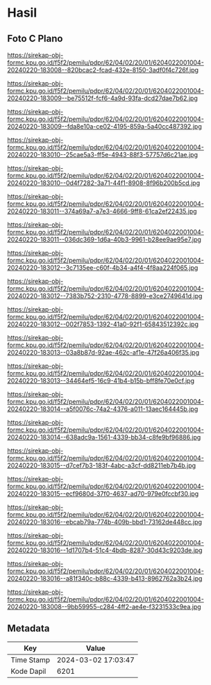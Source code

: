 # Hasil

## Foto C Plano

https://sirekap-obj-formc.kpu.go.id/f5f2/pemilu/pdpr/62/04/02/20/01/6204022001004-20240220-183008--820bcac2-fcad-432e-8150-3adf0f4c726f.jpg

https://sirekap-obj-formc.kpu.go.id/f5f2/pemilu/pdpr/62/04/02/20/01/6204022001004-20240220-183009--be75512f-fcf6-4a9d-93fa-dcd27dae7b62.jpg

https://sirekap-obj-formc.kpu.go.id/f5f2/pemilu/pdpr/62/04/02/20/01/6204022001004-20240220-183009--fda8e10a-ce02-4195-859a-5a40cc487392.jpg

https://sirekap-obj-formc.kpu.go.id/f5f2/pemilu/pdpr/62/04/02/20/01/6204022001004-20240220-183010--25cae5a3-ff5e-4943-88f3-57757d6c21ae.jpg

https://sirekap-obj-formc.kpu.go.id/f5f2/pemilu/pdpr/62/04/02/20/01/6204022001004-20240220-183010--0d4f7282-3a71-44f1-8908-8f96b200b5cd.jpg

https://sirekap-obj-formc.kpu.go.id/f5f2/pemilu/pdpr/62/04/02/20/01/6204022001004-20240220-183011--374a69a7-a7e3-4666-9ff8-61ca2ef22435.jpg

https://sirekap-obj-formc.kpu.go.id/f5f2/pemilu/pdpr/62/04/02/20/01/6204022001004-20240220-183011--036dc369-1d6a-40b3-9961-b28ee9ae95e7.jpg

https://sirekap-obj-formc.kpu.go.id/f5f2/pemilu/pdpr/62/04/02/20/01/6204022001004-20240220-183012--3c7135ee-c60f-4b34-a4f4-4f8aa224f065.jpg

https://sirekap-obj-formc.kpu.go.id/f5f2/pemilu/pdpr/62/04/02/20/01/6204022001004-20240220-183012--7383b752-2310-4778-8899-e3ce2749641d.jpg

https://sirekap-obj-formc.kpu.go.id/f5f2/pemilu/pdpr/62/04/02/20/01/6204022001004-20240220-183012--002f7853-1392-41a0-92f1-65843512392c.jpg

https://sirekap-obj-formc.kpu.go.id/f5f2/pemilu/pdpr/62/04/02/20/01/6204022001004-20240220-183013--03a8b87d-92ae-462c-af1e-47f26a406f35.jpg

https://sirekap-obj-formc.kpu.go.id/f5f2/pemilu/pdpr/62/04/02/20/01/6204022001004-20240220-183013--34464ef5-16c9-41b4-b15b-bff8fe70e0cf.jpg

https://sirekap-obj-formc.kpu.go.id/f5f2/pemilu/pdpr/62/04/02/20/01/6204022001004-20240220-183014--a5f0076c-74a2-4376-a011-13aec164445b.jpg

https://sirekap-obj-formc.kpu.go.id/f5f2/pemilu/pdpr/62/04/02/20/01/6204022001004-20240220-183014--638adc9a-1561-4339-bb34-c8fe9bf96886.jpg

https://sirekap-obj-formc.kpu.go.id/f5f2/pemilu/pdpr/62/04/02/20/01/6204022001004-20240220-183015--d7cef7b3-183f-4abc-a3cf-dd8211eb7b4b.jpg

https://sirekap-obj-formc.kpu.go.id/f5f2/pemilu/pdpr/62/04/02/20/01/6204022001004-20240220-183015--ecf9680d-37f0-4637-ad70-979e0fccbf30.jpg

https://sirekap-obj-formc.kpu.go.id/f5f2/pemilu/pdpr/62/04/02/20/01/6204022001004-20240220-183016--ebcab79a-774b-409b-bbd1-73162de448cc.jpg

https://sirekap-obj-formc.kpu.go.id/f5f2/pemilu/pdpr/62/04/02/20/01/6204022001004-20240220-183016--1d1707b4-51c4-4bdb-8287-30d43c9203de.jpg

https://sirekap-obj-formc.kpu.go.id/f5f2/pemilu/pdpr/62/04/02/20/01/6204022001004-20240220-183016--a81f340c-b88c-4339-b413-8962762a3b24.jpg

https://sirekap-obj-formc.kpu.go.id/f5f2/pemilu/pdpr/62/04/02/20/01/6204022001004-20240220-183008--9bb59955-c284-4ff2-ae4e-f3231533c9ea.jpg


## Metadata

| Key        | Value               |
| ---------- | ------------------- |
| Time Stamp | 2024-03-02 17:03:47 |
| Kode Dapil | 6201                |



